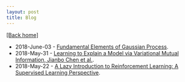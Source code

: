 ```yaml
---
layout: post 
title: Blog 
---  
```

[[Back home]](https://thanhnguyentang.github.io/)   
* 2018-June-03 - [Fundamental Elements of Gaussian Process](https://thanhnguyentang.github.io/blogs/gp_fr.pdf). 
* 2018-May-31 - [Learning to Explain a Model via Variational Mutual Information, Jianbo Chen et al.](https://thanhnguyentang.github.io/blogs/l2x.pdf).    
* 2018-May-22 - [A Lazy Introduction to Reinforcement Learning: A Supervised Learning Perspective](https://thanhnguyentang.github.io/blogs/rl_intro.pdf).
